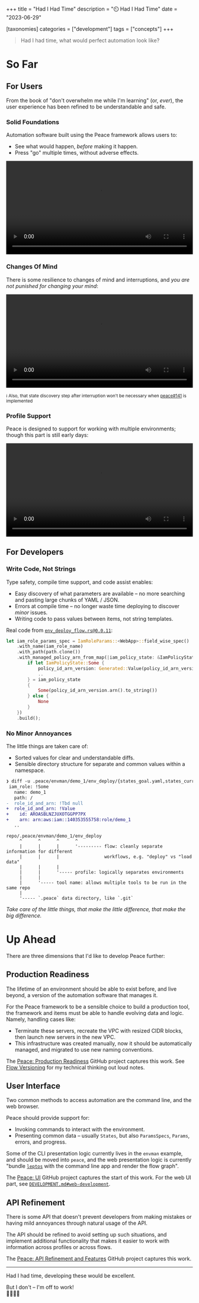 +++
title = "Had I Had Time"
description = "⏲️ Had I Had Time"
date = "2023-06-29"

[taxonomies]
categories = ["development"]
tags = ["concepts"]
+++

> Had I had time, what would perfect automation look like?

# So Far

## For Users

From the book of "don't overwhelm me while I'm learning" (or, *ever*), the user experience has been refined to be understandable and safe.


### Solid Foundations

Automation software built using the Peace framework allows users to:

* See what would happen, *before* making it happen.
* Press "go" multiple times, without adverse effects.

<video controls width="100%"><source src="envman_basic_demo.mp4" type="video/mp4" /></video>


### Changes Of Mind

There is some resilience to changes of mind and interruptions, and *you are not punished for changing your mind*:

<video controls width="100%"><source src="envman_interruption_demo.mp4" type="video/mp4" /></video>

<sub>ℹ️ Also, that state discovery step after interruption won't be necessary when [peace#141](https://github.com/azriel91/peace/issues/141) is implemented</sub>


### Profile Support

Peace is designed to support for working with multiple environments; though this part is still early days:

<video controls width="100%"><source src="envman_profile_demo.mp4" type="video/mp4" /></video>


## For Developers

### Write Code, Not Strings

Type safety, compile time support, and code assist enables:

* Easy discovery of what parameters are available &ndash; no more searching and pasting large chunks of YAML / JSON.
* Errors at compile time &ndash; no longer waste time deploying to discover *minor* issues.
* Writing code to pass values between items, not string templates.

Real code from <a href="https://github.com/azriel91/peace/blob/0.0.11/examples/envman/src/flows/env_deploy_flow.rs#L134-L148">`env_deploy_flow.rs@0.0.11`</a>:

```rust
let iam_role_params_spec = IamRoleParams::<WebApp>::field_wise_spec()
    .with_name(iam_role_name)
    .with_path(path.clone())
    .with_managed_policy_arn_from_map(|iam_policy_state: &IamPolicyState| {
        if let IamPolicyState::Some {
            policy_id_arn_version: Generated::Value(policy_id_arn_version),
            ..
        } = iam_policy_state
        {
            Some(policy_id_arn_version.arn().to_string())
        } else {
            None
        }
    })
    .build();
```



### No Minor Annoyances

The little things are taken care of:

* Sorted values for clear and understandable diffs.
* Sensible directory structure for separate and common values within a namespace.

```diff
❯ diff -u .peace/envman/demo_1/env_deploy/{states_goal.yaml,states_current.yaml}
 iam_role: !Some
   name: demo_1
   path: /
-  role_id_and_arn: !Tbd null
+  role_id_and_arn: !Value
+    id: AROASBLNZJUXOTGGPP7PX
+    arn: arn:aws:iam::140353555758:role/demo_1
   ..
```

```
repo/.peace/envman/demo_1/env_deploy
     ^      ^      ^      ^
     |      |      |      '--------- flow: cleanly separate information for different
     |      |      |                 workflows, e.g. "deploy" vs "load data"
     |      |      |
     |      |      '----- profile: logically separates environments
     |      |
     |      '----- tool name: allows multiple tools to be run in the same repo
     |
     '----- `.peace` data directory, like `.git`
```

*Take care of the little things, that make the little difference, that make the big difference.*


# Up Ahead

There are three dimensions that I'd like to develop Peace further:

## Production Readiness

<div id="production_readiness_dot"></div>

The lifetime of an environment should be able to exist before, and live beyond, a version of the automation software that manages it.

For the Peace framework to be a sensible choice to build a production tool, the framework and items must be able to handle evolving data and logic. Namely, handling cases like:

* Terminate these servers, recreate the VPC with resized CIDR blocks, then launch new servers in the new VPC.
* This infrastructure was created manually, now it should be automatically managed, and migrated to use new naming conventions.

The [Peace: Production Readiness] GitHub project captures this work. See [Flow Versioning](https://peace.mk/book/technical_concepts/flow_versioning.html) for my technical thinking out loud notes.


## User Interface

<div id="user_interface_dot"></div>

Two common methods to access automation are the command line, and the web browser.

Peace should provide support for:

* Invoking commands to interact with the environment.
* Presenting common data &ndash; usually `States`, but also `ParamsSpecs`, `Params`, errors, and progress.

Some of the CLI presentation logic currently lives in the `envman` example, and should be moved into `peace`, and the web presentation logic is currently "bundle [`leptos`](https://github.com/leptos-rs/leptos) with the command line app and render the flow graph".

The [Peace: UI] GitHub project captures the start of this work. For the web UI part, see <a href="https://github.com/azriel91/peace/blob/0.0.11/DEVELOPMENT.md#web-development">`DEVELOPMENT.md#web-development`</a>.


## API Refinement

<div id="api_refinement_dot"></div>

There is some API that doesn't prevent developers from making mistakes or having mild annoyances through natural usage of the API.

The API should be refined to avoid setting up such situations, and implement additional functionality that makes it easier to work with information across profiles or across flows.

The [Peace: API Refinement and Features] GitHub project captures this work.

---

Had I had time, developing these would be excellent.

But I don't &ndash; I'm off to work!  
🏃🏽‍♂️💨

[Peace: Production Readiness]: https://github.com/users/azriel91/projects/1
[Peace: UI]: https://github.com/users/azriel91/projects/2
[Peace: API Refinement and Features]: https://github.com/users/azriel91/projects/3

<script type="text/javascript">
// Hack to set the playback rate for videos.
// You can't set it in the HTML element.
document.querySelectorAll("video").forEach(v => { v.playbackRate = 2.0; });
</script>

<script type="module">
    import { Graphviz } from "https://cdn.jsdelivr.net/npm/@hpcc-js/wasm/dist/graphviz.js";

    const graphviz = await Graphviz.load();
    const production_readiness_dot = `digraph G {
        graph [
            penwidth  = 0
            nodesep   = 0.1
            ranksep   = 0.3
            bgcolor   = "transparent"
            fontname  = "helvetica"
            fontsize  = 12
            fontcolor = "#9f9f9f"
            splines   = line
            rankdir   = LR
        ]
        node [
            penwidth  = 4
            fontcolor = "#111111"
            fontname  = "monospace"
            fontsize  = 9
            shape     = "circle"
            style     = "filled"
            width     = 0.25
            height    = 0.25
            margin    = 0.04
            color     = "#9999aa"
            fillcolor = "#ddddf5"
        ]
        edge [
            penwidth  = 1
            arrowsize = 0.5
            color     = "#7f7f7f"
            fontcolor = "#7f7f7f"
        ]

        subgraph cluster_env_v1 {
            label = "env_v1"
            labelloc = "bottom"

            env_v1_a [label = ""]
            env_v1_b [label = ""]
            env_v1_c [label = ""]
            env_v1_d [label = ""]
            env_v1_e [label = "", style = "invis"]

            env_v1_a -> env_v1_b
            env_v1_a -> env_v1_c
            env_v1_b -> env_v1_d
            env_v1_b -> env_v1_e [style = "invis"]
            env_v1_c -> env_v1_e [style = "invis"]
        }

        subgraph cluster_env_v2 {
            label = "env_v2"
            labelloc = "bottom"

            env_v2_a [label = ""]
            env_v2_b [label = ""]
            env_v2_c [label = ""]
            env_v2_d [label = ""]
            env_v2_e [label = "", color="#449966", fillcolor="#88cc88"]

            env_v2_a -> env_v2_b
            env_v2_a -> env_v2_c
            env_v2_b -> env_v2_d
            env_v2_b -> env_v2_e
            env_v2_c -> env_v2_e
        }

        subgraph cluster_env_v3 {
            label = "env_v3"
            labelloc = "bottom"

            env_v3_a [label = ""]
            env_v3_b [label = "", color="#994444", fillcolor="#cc8888"]
            env_v3_c [label = ""]
            env_v3_d [label = "", color="#994444", fillcolor="#88cc88", style="dashed,filled"]
            env_v3_e [label = "", color="#994444", fillcolor="#88cc88", style="dashed,filled"]

            env_v3_a -> env_v3_b
            env_v3_a -> env_v3_c
            env_v3_b -> env_v3_d
            env_v3_b -> env_v3_e
            env_v3_c -> env_v3_e
        }

        env_v1_d -> env_v2_a [style = "invis"]
        env_v1_e -> env_v2_a [style = "invis"]

        env_v2_d -> env_v3_a [style = "invis"]
        env_v2_e -> env_v3_a [style = "invis"]
    }`;
    document.getElementById("production_readiness_dot").innerHTML = graphviz.layout(production_readiness_dot, "svg", "dot");

    const user_interface_dot = `digraph G {
        graph [
            margin    = 0.0
            penwidth  = 0
            nodesep   = 0.0
            ranksep   = 0.02
            bgcolor   = "transparent"
            fontname  = "helvetica"
            fontcolor = "#7f7f7f"
            rankdir   = LR
            splines   = line
        ]
        node [
            fontcolor = "#111111"
            fontname  = "monospace"
            fontsize  = 12
            shape     = "circle"
            style     = "filled"
            width     = 0.3
            height    = 0.3
            margin    = 0.04
            color     = "#9999aa"
            fillcolor = "#ddddf5"
            penwidth  = 3
        ]
        edge [
            arrowsize = 0.7
            color     = "#7f7f7f"
            fontcolor = "#7f7f7f"
            penwidth  = 3
        ]

        subgraph cluster_a {
            node [color="#449966" fillcolor="#99dd99"]
            a [label = <<b>a</b>>]
            a_text [shape="plain" style="" fontcolor="#7f7f7f" label = <<table border="0" cellborder="0" cellpadding="0"><tr>
                <td><font point-size="15">📥</font></td>
                <td balign="left">file<br/>download</td>
            </tr></table>>]
        }

        subgraph cluster_b {
            node [color="#446699" fillcolor="#99aaee"]
            b [label = <<b>b</b>> class="item_b_in_progress" style="dashed,filled"]
            b_text [shape="plain" style="" fontcolor="#7f7f7f" label = <<table border="0" cellborder="0" cellpadding="0"><tr>
                <td><font point-size="15">🪣</font></td>
                <td balign="left">s3<br/>bucket</td>
            </tr></table>>]
        }

        subgraph cluster_c {
            c [label = <<b>c</b>>]
            c_text [shape="plain" style="" fontcolor="#7f7f7f" label = <<table border="0" cellborder="0" cellpadding="0"><tr>
                <td><font point-size="15">📤</font></td>
                <td balign="left">s3<br/>object</td>
            </tr></table>>]
        }

        a -> c [minlen = 9, color="#66aa66"]
        b -> c [minlen = 9, color="#6688bb"]
    }`;
    document.getElementById("user_interface_dot").innerHTML = graphviz.layout(user_interface_dot, "svg", "dot");
</script>

<style type="text/css">
.item_b_in_progress ellipse {
    animation: 10.0s linear forwards 0.0s infinite item_b_in_progress;
}
@keyframes item_b_in_progress {
    0% {
        transform-origin: 42.16px -56px;
/*        transform-origin: attr(cx px) attr(cy px);*/
        transform: rotate(0deg);
    }
    100% {
        transform-origin: 42.16px -56px;
/*        transform-origin: attr(cx px) attr(cy px);*/
        transform: rotate(360deg);
    }
}
</style>
